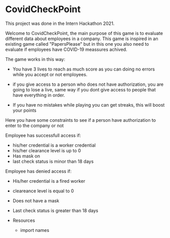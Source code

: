 # CovidCheckPoint
 This project was done in the Intern Hackathon 2021.

Welcome to CovidCheckPoint, the main purpose of this game is to
evaluate different data about employees in a company. This game is
inspired in an existing game called "PapersPlease" but in this one
you also need to evaluate if employees have COVID-19 meassures achived.

The game works in this way: 

- You have 3 lives to reach as much score as you can doing no errors while
you accept or not employees. 

- if you give access to a person who does not have authorization, you are going to
lose a live, same way if you dont give access to people that have everything in
order.

- If you have no mistakes while playing you can get streaks, this will boost your
points

Here you have some constraints to see if a person have authorization to enter
to the company or not

Employee has successfull access if:
- his/her credential is a worker credential
- his/her clearance level is up to 0
- Has mask on
- last check status is minor than 18 days

Employee has denied access if:
- His/her credential is a fired worker
- cleareance level is equal to 0
- Does not have a mask
- Last check status is greater than 18 days


- Resources 
  - import names
